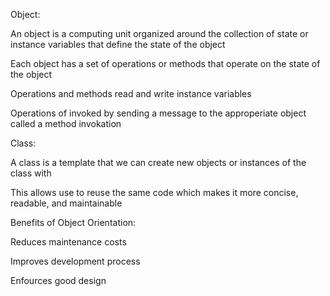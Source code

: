 Object:


An object is a computing unit organized around the collection of state or instance variables that define the state of the object

Each object has a set of operations or methods that operate on the state of the object

Operations and methods read and write instance variables

Operations of invoked by sending a message to the approperiate object called a method invokation



Class:


A class is a template that we can create new objects or instances of the class with

This allows use to reuse the same code which makes it more concise, readable, and maintainable



Benefits of Object Orientation:


Reduces maintenance costs

Improves development process

Enfources good design